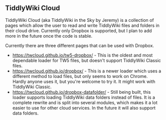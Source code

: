 ## TiddlyWiki Cloud

TiddlyWiki Cloud (aka TiddlyWiki in the Sky by Jeremy) is a collection of pages which allow the user to read and write TiddlyWiki files and folders in their cloud drive. Currently only Dropbox is supported, but I plan to add more in the future once the code is stable.

Currently there are three different pages that can be used with Dropbox. 

- https://twcloud.github.io/tw5-dropbox/ - This is the oldest and most dependable loader for TW5 files, but doesn't support TiddlyWiki Classic files. 
- https://twcloud.github.io/dropbox/ - This is a newer loader which uses a different method to load files, but only seems to work on Chrome. Hardly anyone uses it, but you're welcome to try it. It might work with TiddlyWiki Classic.
- https://twcloud.github.io/dropbox-datafolder/ - Still being built, this loader supports loading TiddlyWiki data folders instead of files. It is a complete rewrite and is split into several modules, which makes it a lot easier to use for other cloud services. In the future it will also support data folders. 
